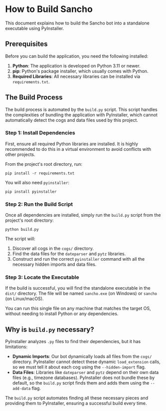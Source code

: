 # How to Build Sancho

This document explains how to build the Sancho bot into a standalone executable using PyInstaller.

## Prerequisites

Before you can build the application, you need the following installed:

1.  **Python**: The application is developed on Python 3.11 or newer.
2.  **pip**: Python's package installer, which usually comes with Python.
3.  **Required Libraries**: All necessary libraries can be installed via `requirements.txt`.

## The Build Process

The build process is automated by the `build.py` script. This script handles the complexities of bundling the application with PyInstaller, which cannot automatically detect the cogs and data files used by this project.

### Step 1: Install Dependencies

First, ensure all required Python libraries are installed. It is highly recommended to do this in a virtual environment to avoid conflicts with other projects.

From the project's root directory, run:
```
pip install -r requirements.txt
```
You will also need `pyinstaller`:
```
pip install pyinstaller
```

### Step 2: Run the Build Script

Once all dependencies are installed, simply run the `build.py` script from the project's root directory:

```
python build.py
```

The script will:
1.  Discover all cogs in the `cogs/` directory.
2.  Find the data files for the `dateparser` and `pytz` libraries.
3.  Construct and run the correct `pyinstaller` command with all the necessary hidden imports and data files.

### Step 3: Locate the Executable

If the build is successful, you will find the standalone executable in the `dist/` directory. The file will be named `sancho.exe` (on Windows) or `sancho` (on Linux/macOS).

You can run this single file on any machine that matches the target OS, without needing to install Python or any dependencies.

## Why is `build.py` necessary?

PyInstaller analyzes `.py` files to find their dependencies, but it has limitations:

-   **Dynamic Imports**: Our bot dynamically loads all files from the `cogs/` directory. PyInstaller cannot detect these dynamic `load_extension` calls, so we must tell it about each cog using the `--hidden-import` flag.
-   **Data Files**: Libraries like `dateparser` and `pytz` depend on their own data files (e.g., timezone databases). PyInstaller does not bundle these by default, so the `build.py` script finds them and adds them using the `--add-data` flag.

The `build.py` script automates finding all these necessary pieces and providing them to PyInstaller, ensuring a successful build every time.
